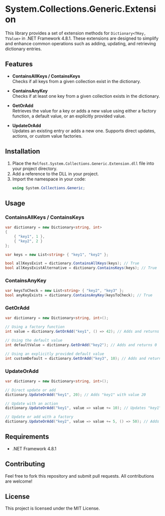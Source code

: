 
# System.Collections.Generic.Extension

This library provides a set of extension methods for `Dictionary<TKey, TValue>` in .NET Framework 4.8.1. These extensions are designed to simplify and enhance common operations such as adding, updating, and retrieving dictionary entries.

## Features

- **ContainsAllKeys / ContainsKeys**  
  Checks if all keys from a given collection exist in the dictionary.

- **ContainsAnyKey**  
  Checks if at least one key from a given collection exists in the dictionary.

- **GetOrAdd**  
  Retrieves the value for a key or adds a new value using either a factory function, a default value, or an explicitly provided value.

- **UpdateOrAdd**  
  Updates an existing entry or adds a new one. Supports direct updates, actions, or custom value factories.

## Installation

1. Place the `Relfost.System.Collections.Generic.Extension.dll` file into your project directory.
2. Add a reference to the DLL in your project.
3. Import the namespace in your code:
   ```csharp
   using System.Collections.Generic;
   ```
   
## Usage

### ContainsAllKeys / ContainsKeys

```csharp
var dictionary = new Dictionary<string, int>
{
    { "key1", 1 },
    { "key2", 2 }
};

var keys = new List<string> { "key1", "key2" };

bool allKeysExist = dictionary.ContainsAllKeys(keys); // True
bool allKeysExistAlternative = dictionary.ContainsKeys(keys); // True
```

### ContainsAnyKey

```csharp
var keysToCheck = new List<string> { "key2", "key3" };
bool anyKeyExists = dictionary.ContainsAnyKey(keysToCheck); // True
```

### GetOrAdd

```csharp
var dictionary = new Dictionary<string, int>();

// Using a factory function
int value = dictionary.GetOrAdd("key1", () => 42); // Adds and returns 42

// Using the default value
int defaultValue = dictionary.GetOrAdd("key2"); // Adds and returns 0

// Using an explicitly provided default value
int customDefault = dictionary.GetOrAdd("key3", 10); // Adds and returns 10
```

### UpdateOrAdd

```csharp
var dictionary = new Dictionary<string, int>();

// Direct update or add
dictionary.UpdateOrAdd("key1", 20); // Adds "key1" with value 20

// Update with an action
dictionary.UpdateOrAdd("key1", value => value += 10); // Updates "key1" to 30

// Update or add with a factory
dictionary.UpdateOrAdd("key2", value => value += 5, () => 50); // Adds "key2" with value 50
```

## Requirements

- .NET Framework 4.8.1

## Contributing

Feel free to fork this repository and submit pull requests. All contributions are welcome!

## License

This project is licensed under the MIT License.
